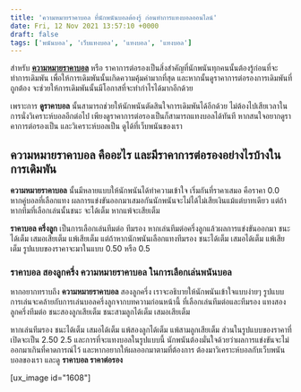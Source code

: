 ```yaml
---
title: 'ความหมายราคาบอล ที่นักพนันบอลต้องรู้ ก่อนทำการแทงบอลออนไลน์'
date: Fri, 12 Nov 2021 13:57:10 +0000
draft: false
tags: ['พนันบอล', 'เว็บแทงบอล', 'แทงบอล', 'แทงบอล']
---
```


สำหรับ [**ความหมายราคาบอล**](/archives/) หรือ ราคาการต่อรองเป็นสิ่งสำคัญที่นักพนันทุกคนนั้นต้องรู้ก่อนที่จะทำการเดิมพัน เพื่อให้การเดิมพันนั้นเกิดความคุ้มค่ามากที่สุด และหากนั้นดูราคาการต่อรองการเดิมพันที่ถูกต้อง จะช่วยให้การเดิมพันนั้นมีโอกาสที่จะทำกำไรได้มากอีกด้วย

เพราะการ **ดูราคาบอล** นั้นสามารถช่วยให้นักพนันตัดสินใจการเดิมพันได้อีกด้วย ไม่ต้องไปเสียเวลาในการนั่งวิเคราะห์บอลอีกต่อไป เพียงดูราคาการต่อรองเป็นก็สามารถแทงบอลได้ทันที หากสนใจอยากดูราคาการต่อรองเป็น และวิเคราะห์บอลเป็น ดูได้ที่เว็บพนันของเรา

**ความหมายราคาบอล คืออะไร และมีราคาการต่อรองอย่างไรบ้างในการเดิมพัน**
---------------------------------------------------------------------

**ความหมายราคาบอล** นั้นมีหลายแบบให้นักพนันได้ทำความเข้าใจ เริ่มกันที่ราคาเสมอ คือราคา 0.0 หากคู่บอลที่เลือกแทง ผลการแข่งขันออกมาเสมอกันนักพนันจะไม่ได้ไม่เสียเงินแม้แต่บาทเดียว แต่ถ้าหากทีมที่เลือกเล่นนั้นชนะ จะได้เต็ม หากแพ้จะเสียเต็ม

**ราคาบอล ครึ่งลูก** เป็นการเลือกเล่นทีมต่อ ทีมรอง หากเล่นทีมต่อครึ่งลูกแล้วผลการแข่งขันออกมา ชนะได้เต็ม เสมอเสียเต็ม แพ้เสียเต็ม แต่ถ้าหากนักพนันเลือกแทงทีมรอง ชนะได้เต็ม เสมอได้เต็ม แพ้เสียเต็ม รูปแบบของราคาจะมาในแบบ 0.50 หรือ 0.5

### **ราคาบอล สองลูกครึ่ง ความหมายราคาบอล ในการเลือกเล่นพนันบอล**

หากอยากทราบถึง **ความหมายราคาบอล** สองลูกครึ่ง เราจะอธิบายให้นักพนันเข้าใจแบบง่ายๆ รูปแบบการเล่นจะคล้ายกับการเล่นบอลครึ่งลูกจากบทความก่อนหน้านี้ ที่เลือกเล่นทีมต่อและทีมรอง แทงสองลูกครึ่งทีมต่อ ชนะสองลูกเสียเต็ม ชนะสามลูกได้เต็ม เสมอเสียเต็ม

หากเล่นทีมรอง ชนะได้เต็ม เสมอได้เต็ม แพ้สองลูกได้เต็ม แพ้สามลูกเสียเต็ม ส่วนในรูปแบบของราคาที่เปิดจะเป็น 2.50 2.5 และการที่จะแทงบอลในรูปแบบนี้ นักพนันต้องมั่นใจด้วยว่าผลการแข่งขันจะไม่ออกมาเกินที่คาดการณ์ไว้ และหากอยากให้ผลออกมาตามที่ต้องการ ต้องมาวิเคราะห์บอลกับเว็บพนันบอลของเรา และดู **ราคาบอล ราคาต่อรอง**

\[ux\_image id="1608"\]